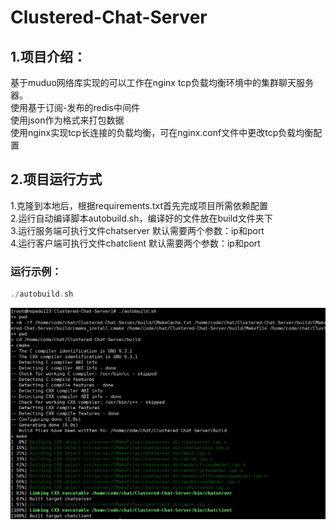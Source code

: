 # Clustered-Chat-Server
## 1.项目介绍：  
基于muduo网络库实现的可以工作在nginx tcp负载均衡环境中的集群聊天服务器。  
使用基于订阅-发布的redis中间件  
使用json作为格式来打包数据  
使用nginx实现tcp长连接的负载均衡，可在nginx.conf文件中更改tcp负载均衡配置  
## 2.项目运行方式  
1.克隆到本地后，根据requirements.txt首先完成项目所需依赖配置  
2.运行自动编译脚本autobuild.sh，编译好的文件放在build文件夹下  
3.运行服务端可执行文件chatserver 默认需要两个参数：ip和port  
4.运行客户端可执行文件chatclient 默认需要两个参数：ip和port  
### 运行示例：  
``` c++ 
./autobuild.sh
```
![](/img/img1.png)


